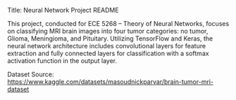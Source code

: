 Title: Neural Network Project README

This project, conducted for ECE 5268 – Theory of Neural Networks, focuses on classifying MRI brain images into four tumor categories: no tumor, Glioma, Meningioma, and Pituitary. Utilizing TensorFlow and Keras, the neural network architecture includes convolutional layers for feature extraction and fully connected layers for classification with a softmax activation function in the output layer. 

Dataset Source: https://www.kaggle.com/datasets/masoudnickparvar/brain-tumor-mri-dataset










